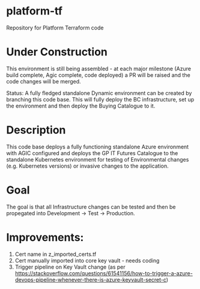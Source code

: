 # platform-tf
Repository for Platform Terraform code

# Under Construction

This environment is still being assembled - at each major milestone (Azure build complete, Agic complete, code deployed) a PR will be raised and the code changes will be merged.

Status: A fully fledged standalone Dynamic environment can be created by branching this code base. This will fully deploy the BC infrastructure, set up the environment and then deploy the Buying Catalogue to it.  

# Description

This code base deploys a fully functioning standalone Azure environment with AGIC configured and deploys the GP IT Futures Catalogue to the standalone Kubernetes environment for testing of Environmental changes (e.g. Kubernetes versions) or invasive changes to the application. 

# Goal

The goal is that all Infrastructure changes can be tested and then be propegated into Development -> Test -> Production. 

# Improvements:
1) Cert name in z_imported_certs.tf
2) Cert manually imported into core key vault - needs coding
3) Trigger pipeline on Key Vault change (as per https://stackoverflow.com/questions/61541156/how-to-trigger-a-azure-devops-pipeline-whenever-there-is-azure-keyvault-secret-c)
